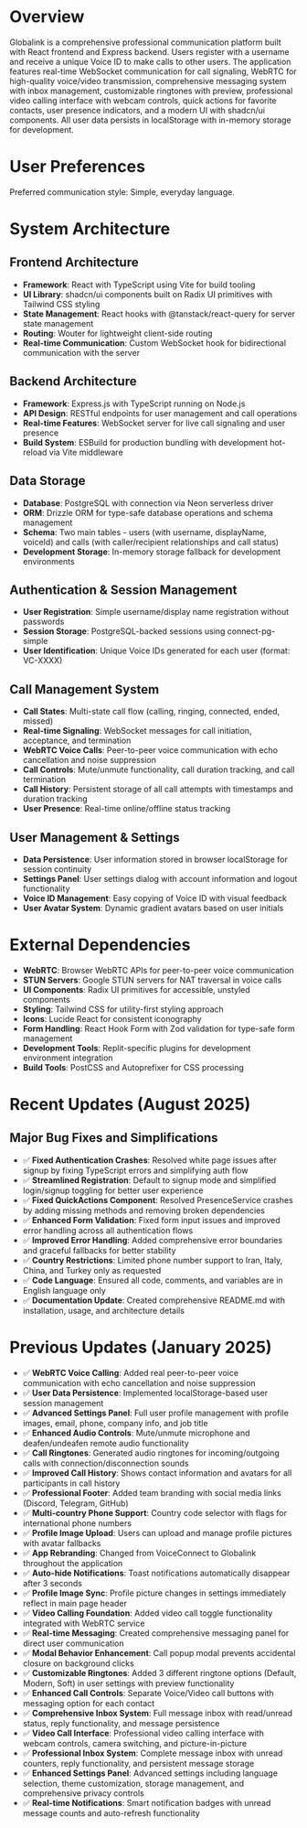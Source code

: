 # Overview

Globalink is a comprehensive professional communication platform built with React frontend and Express backend. Users register with a username and receive a unique Voice ID to make calls to other users. The application features real-time WebSocket communication for call signaling, WebRTC for high-quality voice/video transmission, comprehensive messaging system with inbox management, customizable ringtones with preview, professional video calling interface with webcam controls, quick actions for favorite contacts, user presence indicators, and a modern UI with shadcn/ui components. All user data persists in localStorage with in-memory storage for development.

# User Preferences

Preferred communication style: Simple, everyday language.

# System Architecture

## Frontend Architecture
- **Framework**: React with TypeScript using Vite for build tooling
- **UI Library**: shadcn/ui components built on Radix UI primitives with Tailwind CSS styling
- **State Management**: React hooks with @tanstack/react-query for server state management
- **Routing**: Wouter for lightweight client-side routing
- **Real-time Communication**: Custom WebSocket hook for bidirectional communication with the server

## Backend Architecture
- **Framework**: Express.js with TypeScript running on Node.js
- **API Design**: RESTful endpoints for user management and call operations
- **Real-time Features**: WebSocket server for live call signaling and user presence
- **Build System**: ESBuild for production bundling with development hot-reload via Vite middleware

## Data Storage
- **Database**: PostgreSQL with connection via Neon serverless driver
- **ORM**: Drizzle ORM for type-safe database operations and schema management
- **Schema**: Two main tables - users (with username, displayName, voiceId) and calls (with caller/recipient relationships and call status)
- **Development Storage**: In-memory storage fallback for development environments

## Authentication & Session Management
- **User Registration**: Simple username/display name registration without passwords
- **Session Storage**: PostgreSQL-backed sessions using connect-pg-simple
- **User Identification**: Unique Voice IDs generated for each user (format: VC-XXXX)

## Call Management System
- **Call States**: Multi-state call flow (calling, ringing, connected, ended, missed)
- **Real-time Signaling**: WebSocket messages for call initiation, acceptance, and termination
- **WebRTC Voice Calls**: Peer-to-peer voice communication with echo cancellation and noise suppression
- **Call Controls**: Mute/unmute functionality, call duration tracking, and call termination
- **Call History**: Persistent storage of all call attempts with timestamps and duration tracking
- **User Presence**: Real-time online/offline status tracking

## User Management & Settings
- **Data Persistence**: User information stored in browser localStorage for session continuity
- **Settings Panel**: User settings dialog with account information and logout functionality
- **Voice ID Management**: Easy copying of Voice ID with visual feedback
- **User Avatar System**: Dynamic gradient avatars based on user initials

# External Dependencies

- **WebRTC**: Browser WebRTC APIs for peer-to-peer voice communication
- **STUN Servers**: Google STUN servers for NAT traversal in voice calls
- **UI Components**: Radix UI primitives for accessible, unstyled components
- **Styling**: Tailwind CSS for utility-first styling approach
- **Icons**: Lucide React for consistent iconography
- **Form Handling**: React Hook Form with Zod validation for type-safe form management
- **Development Tools**: Replit-specific plugins for development environment integration
- **Build Tools**: PostCSS and Autoprefixer for CSS processing

# Recent Updates (August 2025)

## Major Bug Fixes and Simplifications
- ✅ **Fixed Authentication Crashes**: Resolved white page issues after signup by fixing TypeScript errors and simplifying auth flow
- ✅ **Streamlined Registration**: Default to signup mode and simplified login/signup toggling for better user experience  
- ✅ **Fixed QuickActions Component**: Resolved PresenceService crashes by adding missing methods and removing broken dependencies
- ✅ **Enhanced Form Validation**: Fixed form input issues and improved error handling across all authentication flows
- ✅ **Improved Error Handling**: Added comprehensive error boundaries and graceful fallbacks for better stability
- ✅ **Country Restrictions**: Limited phone number support to Iran, Italy, China, and Turkey only as requested
- ✅ **Code Language**: Ensured all code, comments, and variables are in English language only
- ✅ **Documentation Update**: Created comprehensive README.md with installation, usage, and architecture details

# Previous Updates (January 2025)

- ✅ **WebRTC Voice Calling**: Added real peer-to-peer voice communication with echo cancellation and noise suppression
- ✅ **User Data Persistence**: Implemented localStorage-based user session management
- ✅ **Advanced Settings Panel**: Full user profile management with profile images, email, phone, company info, and job title
- ✅ **Enhanced Audio Controls**: Mute/unmute microphone and deafen/undeafen remote audio functionality
- ✅ **Call Ringtones**: Generated audio ringtones for incoming/outgoing calls with connection/disconnection sounds
- ✅ **Improved Call History**: Shows contact information and avatars for all participants in call history
- ✅ **Professional Footer**: Added team branding with social media links (Discord, Telegram, GitHub)
- ✅ **Multi-country Phone Support**: Country code selector with flags for international phone numbers
- ✅ **Profile Image Upload**: Users can upload and manage profile pictures with avatar fallbacks
- ✅ **App Rebranding**: Changed from VoiceConnect to Globalink throughout the application
- ✅ **Auto-hide Notifications**: Toast notifications automatically disappear after 3 seconds
- ✅ **Profile Image Sync**: Profile picture changes in settings immediately reflect in main page header
- ✅ **Video Calling Foundation**: Added video call toggle functionality integrated with WebRTC service
- ✅ **Real-time Messaging**: Created comprehensive messaging panel for direct user communication
- ✅ **Modal Behavior Enhancement**: Call popup modal prevents accidental closure on background clicks
- ✅ **Customizable Ringtones**: Added 3 different ringtone options (Default, Modern, Soft) in user settings with preview functionality
- ✅ **Enhanced Call Controls**: Separate Voice/Video call buttons with messaging option for each contact
- ✅ **Comprehensive Inbox System**: Full message inbox with read/unread status, reply functionality, and message persistence
- ✅ **Video Call Interface**: Professional video calling interface with webcam controls, camera switching, and picture-in-picture
- ✅ **Professional Inbox System**: Complete message inbox with unread counters, reply functionality, and persistent message storage
- ✅ **Enhanced Settings Panel**: Advanced settings including language selection, theme customization, storage management, and comprehensive privacy controls
- ✅ **Real-time Notifications**: Smart notification badges with unread message counts and auto-refresh functionality